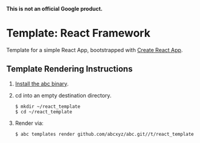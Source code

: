 **This is not an official Google product.**

# Template: React Framework

Template for a simple React App, bootstrapped with [Create React App](https://github.com/facebook/create-react-app). 

## Template Rendering Instructions

1. [Install the abc binary](https://github.com/abcxyz/abc#installation).

1. cd into an empty destination directory.

    ```shell
    $ mkdir ~/react_template
    $ cd ~/react_template
    ```
   
1. Render via:

    ```shell
    $ abc templates render github.com/abcxyz/abc.git//t/react_template
    ```
